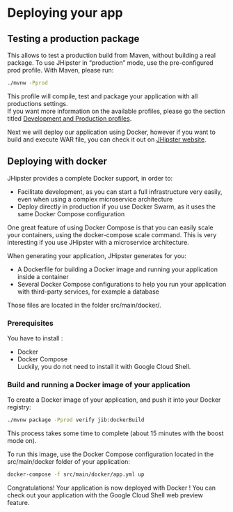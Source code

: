 # Deploying your app

<walkthrough-tutorial-duration duration="20"></walkthrough-tutorial-duration>

## Testing a production package
This allows to test a production build from Maven, without building a real package. 
To use JHipster in “production” mode, use the pre-configured prod profile. With Maven, please run:

```bash
./mvnw -Pprod
```

This profile will compile, test and package your application with all productions settings.  
If you want more information on the available profiles, please go the section titled [Development and Production profiles](https://www.jhipster.tech/profiles/).

Next we will deploy our application using Docker, however if you want to build and execute WAR file, you can check it out on [JHipster website](https://www.jhipster.tech/production/).

## Deploying with docker
JHipster provides a complete Docker support, in order to:
* Facilitate development, as you can start a full infrastructure very easily, even when using a complex microservice architecture
* Deploy directly in production if you use Docker Swarm, as it uses the same Docker Compose configuration  

One great feature of using Docker Compose is that you can easily scale your containers, using the docker-compose scale command. This is very interesting if you use JHipster with a microservice architecture.  

When generating your application, JHipster generates for you:  

* A Dockerfile for building a Docker image and running your application inside a container  
* Several Docker Compose configurations to help you run your application with third-party services, for example a database  

Those files are located in the folder src/main/docker/.

### Prerequisites
You have to install :
* Docker
* Docker Compose  
Luckily, you do not need to install it with Google Cloud Shell.

### Build and running a Docker image of your application
To create a Docker image of your application, and push it into your Docker registry:
```bash
./mvnw package -Pprod verify jib:dockerBuild
```
This process takes some time to complete (about 15 minutes with the boost mode on).


To run this image, use the Docker Compose configuration located in the src/main/docker folder of your application:
```bash
docker-compose -f src/main/docker/app.yml up
```

<walkthrough-conclusion-trophy></walkthrough-conclusion-trophy>

Congratulations! Your application is now deployed with Docker !
You can check out your application with the Google Cloud Shell web preview feature.
